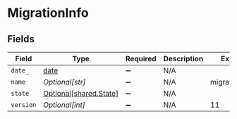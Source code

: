 # MigrationInfo


## Fields

| Field                                                                | Type                                                                 | Required                                                             | Description                                                          | Example                                                              |
| -------------------------------------------------------------------- | -------------------------------------------------------------------- | -------------------------------------------------------------------- | -------------------------------------------------------------------- | -------------------------------------------------------------------- |
| `date_`                                                              | [date](https://docs.python.org/3/library/datetime.html#date-objects) | :heavy_minus_sign:                                                   | N/A                                                                  |                                                                      |
| `name`                                                               | *Optional[str]*                                                      | :heavy_minus_sign:                                                   | N/A                                                                  | migrations:001                                                       |
| `state`                                                              | [Optional[shared.State]](../../models/shared/state.md)               | :heavy_minus_sign:                                                   | N/A                                                                  |                                                                      |
| `version`                                                            | *Optional[int]*                                                      | :heavy_minus_sign:                                                   | N/A                                                                  | 11                                                                   |